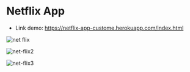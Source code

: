 # Netflix App

- Link demo: https://netflix-app-custome.herokuapp.com/index.html

![net flix](https://user-images.githubusercontent.com/73275707/129142302-923157a7-4c45-48d7-9425-36d8a941275a.png)

![net-flix2](https://user-images.githubusercontent.com/73275707/129142663-3113bfa7-b1cd-420d-b88f-63cd7cd2876a.png)

![net-flix3](https://user-images.githubusercontent.com/73275707/129142690-965b93b4-007f-46ec-860e-2ddc351cc971.png)

